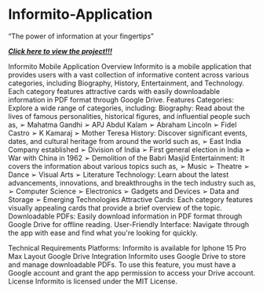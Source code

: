# Informito-Application
“The power of information at your fingertips”

[***Click here to view the project!!!***](https://www.figma.com/design/2OQ0rdiEyQDJeb93310EHR/Informito-(Community)?node-id=92-3&t=vkGvaGsJBAfG7HOa-1)

Informito Mobile Application
Overview
Informito is a mobile application that provides users with a vast collection of informative content
across various categories, including Biography, History, Entertainment, and Technology. Each
category features attractive cards with easily downloadable information in PDF format through
Google Drive.
Features
Categories: Explore a wide range of categories, including:
Biography: Read about the lives of famous personalities, historical figures, and influential people
such as,
➢ Mahatma Gandhi
➢ APJ Abdul Kalam
➢ Abraham Lincoln
➢ Fidel Castro
➢ K Kamaraj
➢ Mother Teresa
History: Discover significant events, dates, and cultural heritage from around the world such as,
➢ East India Company established
➢ Division of India
➢ First general election in India
➢ War with China in 1962
➢ Demolition of the Babri Masjid
Entertainment: It covers the information about various topics such as,
➢ Music
➢ Theatre
➢ Dance
➢ Visual Arts
➢ Literature
Technology: Learn about the latest advancements, innovations, and breakthroughs in the tech
industry such as,
➢ Computer Science
➢ Electronics
➢ Gadgets and Devices
➢ Data and Storage
➢ Emerging Technologies
Attractive Cards: Each category features visually appealing cards that provide a brief overview of the
topic.
Downloadable PDFs: Easily download information in PDF format through Google Drive for offline
reading.
User-Friendly Interface: Navigate through the app with ease and find what you're looking for quickly.

Technical Requirements
Platforms: Informito is available for Iphone 15 Pro Max Layout
Google Drive Integration
Informito uses Google Drive to store and manage downloadable PDFs. To use this feature, you must
have a Google account and grant the app permission to access your Drive account.
License
Informito is licensed under the MIT License.
